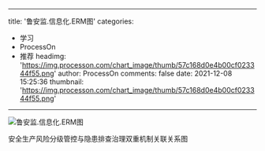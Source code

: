 
---
title: '鲁安监.信息化.ERM图'
categories: 
 - 学习
 - ProcessOn
 - 推荐
headimg: 'https://img.processon.com/chart_image/thumb/57c168d0e4b00cf023344f55.png'
author: ProcessOn
comments: false
date: 2021-12-08 15:25:36
thumbnail: 'https://img.processon.com/chart_image/thumb/57c168d0e4b00cf023344f55.png'
---

<div>   
<img class="thumb" alt="鲁安监.信息化.ERM图" src="https://img.processon.com/chart_image/thumb/57c168d0e4b00cf023344f55.png" referrerpolicy="no-referrer">
<p>安全生产风险分级管控与隐患排查治理双重机制关联关系图</p>  
</div>
            